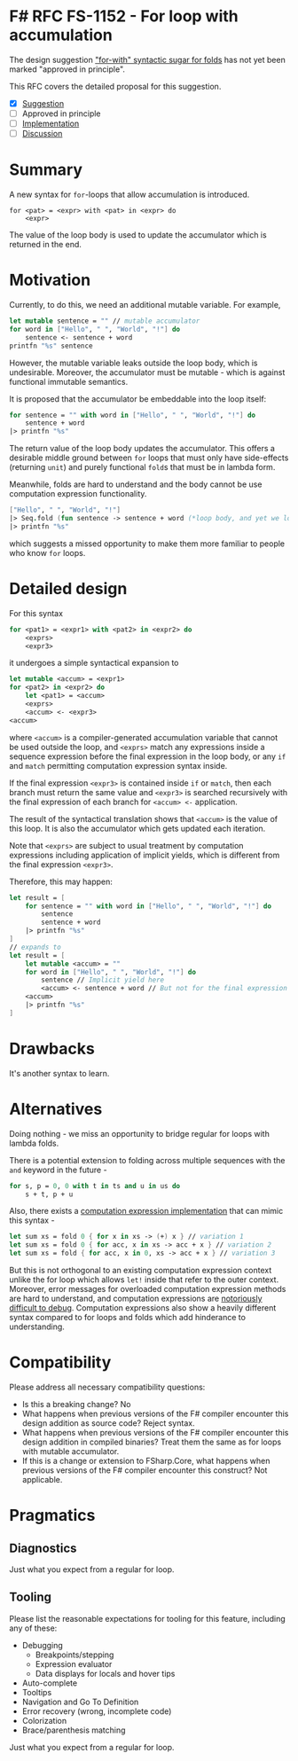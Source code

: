 # F# RFC FS-1152 - For loop with accumulation

The design suggestion ["for-with" syntactic sugar for folds](https://github.com/fsharp/fslang-suggestions/issues/1362) has not yet been marked "approved in principle".

This RFC covers the detailed proposal for this suggestion.

- [x] [Suggestion](https://github.com/fsharp/fslang-suggestions/issues/1362)
- [ ] Approved in principle
- [ ] [Implementation](https://github.com/dotnet/fsharp/pull/FILL-ME-IN)
- [ ] [Discussion](https://github.com/fsharp/fslang-design/discussions/FILL-ME-IN)

# Summary

A new syntax for `for`-loops that allow accumulation is introduced.
```
for <pat> = <expr> with <pat> in <expr> do
    <expr>
```
The value of the loop body is used to update the accumulator which is returned in the end.

# Motivation

Currently, to do this, we need an additional mutable variable. For example,
```fs
let mutable sentence = "" // mutable accumulator
for word in ["Hello", " ", "World", "!"] do
    sentence <- sentence + word
printfn "%s" sentence
```

However, the mutable variable leaks outside the loop body, which is undesirable.
Moreover, the accumulator must be mutable - which is against functional immutable semantics.

It is proposed that the accumulator be embeddable into the loop itself:
```fs
for sentence = "" with word in ["Hello", " ", "World", "!"] do
    sentence + word
|> printfn "%s"
```
The return value of the loop body updates the accumulator.
This offers a desirable middle ground between `for` loops that must only have side-effects (returning `unit`)
and purely functional `fold`s that must be in lambda form.

Meanwhile, folds are hard to understand and the body cannot be use computation expression functionality.
```fs
["Hello", " ", "World", "!"]
|> Seq.fold (fun sentence -> sentence + word (*loop body, and yet we lose the ability to do let!*)) "" // initial state is placed last??
|> printfn "%s"
```
which suggests a missed opportunity to make them more familiar to people who know `for` loops.

# Detailed design

For this syntax

```fs
for <pat1> = <expr1> with <pat2> in <expr2> do
    <exprs>
    <expr3>
```

it undergoes a simple syntactical expansion to

```fs
let mutable <accum> = <expr1>
for <pat2> in <expr2> do
    let <pat1> = <accum>
    <exprs>
    <accum> <- <expr3>
<accum>
```
where `<accum>` is a compiler-generated accumulation variable that cannot be used outside the loop,
and `<exprs>` match any expressions inside a sequence expression before the final expression in the loop body,
or any `if` and `match` permitting computation expression syntax inside.

If the final expression `<expr3>` is contained inside `if` or `match`, then each branch must return the same value and `<expr3>` is searched recursively with the final expression of each branch for `<accum> <-` application.

The result of the syntactical translation shows that `<accum>` is the value of this loop. It is also the accumulator which gets updated each iteration.

Note that `<exprs>` are subject to usual treatment by computation expressions including application of implicit yields,
which is different from the final expression `<expr3>`.

Therefore, this may happen:
```fs
let result = [
    for sentence = "" with word in ["Hello", " ", "World", "!"] do
        sentence
        sentence + word
    |> printfn "%s"
]
// expands to
let result = [
    let mutable <accum> = ""
    for word in ["Hello", " ", "World", "!"] do
        sentence // Implicit yield here
        <accum> <- sentence + word // But not for the final expression of the loop body
    <accum>
    |> printfn "%s"
]
```

# Drawbacks

It's another syntax to learn.

# Alternatives

Doing nothing - we miss an opportunity to bridge regular for loops with lambda folds.

There is a potential extension to folding across multiple sequences with the `and` keyword in the future -
```fs
for s, p = 0, 0 with t in ts and u in us do
    s + t, p + u
```

Also, there exists a [computation expression implementation](https://gist.github.com/brianrourkeboll/830408adf29fa35c2d027178b9f08e3c) that can mimic this syntax -
```fs
let sum xs = fold 0 { for x in xs -> (+) x } // variation 1
let sum xs = fold 0 { for acc, x in xs -> acc + x } // variation 2
let sum xs = fold { for acc, x in 0, xs -> acc + x } // variation 3
```
But this is not orthogonal to an existing computation expression context unlike the for loop which allows `let!` inside that refer to the outer context. Moreover, error messages for overloaded computation expression methods are hard to understand, and computation expressions are [notoriously difficult to debug](https://github.com/dotnet/fsharp/issues/13342). Computation expressions also show a heavily different syntax compared to for loops and folds which add hinderance to understanding.

# Compatibility

Please address all necessary compatibility questions:

* Is this a breaking change? No
* What happens when previous versions of the F# compiler encounter this design addition as source code? Reject syntax.
* What happens when previous versions of the F# compiler encounter this design addition in compiled binaries? Treat them the same as for loops with mutable accumulator.
* If this is a change or extension to FSharp.Core, what happens when previous versions of the F# compiler encounter this construct? Not applicable.

# Pragmatics

## Diagnostics

Just what you expect from a regular for loop.

## Tooling

Please list the reasonable expectations for tooling for this feature, including any of these:

* Debugging
  * Breakpoints/stepping
  * Expression evaluator
  * Data displays for locals and hover tips
* Auto-complete
* Tooltips
* Navigation and Go To Definition
* Error recovery (wrong, incomplete code)
* Colorization
* Brace/parenthesis matching

Just what you expect from a regular for loop.
